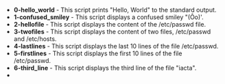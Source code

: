 - **0-hello_world** - This script prints "Hello, World" to the standard output.
- **1-confused_smiley** - This script displays a confused smiley "(Ôo)'.
- **2-hellofile** - This script displays the content of the /etc/passwd file. 
- **3-twofiles** - This script displays the content of two files, /etc/passwd and /etc/hosts.
- **4-lastlines** - This script displays the last 10 lines of the file /etc/passwd.
- **5-firstlines** - This script displays the first 10 lines of the file /etc/passwd.
- **6-third_line** - This script displays the third line of the file "iacta".
- 

